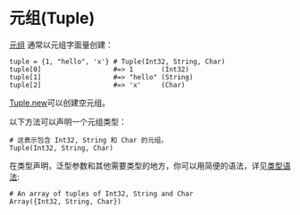 # 元组(Tuple)

[元组](http://crystal-lang.org/api/Tuple.html) 通常以元组字面量创建：

```crystal
tuple = {1, "hello", 'x'} # Tuple(Int32, String, Char)
tuple[0]                  #=> 1       (Int32)
tuple[1]                  #=> "hello" (String)
tuple[2]                  #=> 'x'     (Char)
```

[Tuple.new](http://crystal-lang.org/api/Tuple.html#new%28%2Aargs%29-class-method)可以创建空元组。

以下方法可以声明一个元组类型：

```crystal
# 这表示包含 Int32, String 和 Char 的元组。
Tuple(Int32, String, Char)
```

在类型声明，泛型参数和其他需要类型的地方，你可以用简便的语法，详见[类型语法](../type_grammar.html):

```crystal
# An array of tuples of Int32, String and Char
Array({Int32, String, Char})
```
